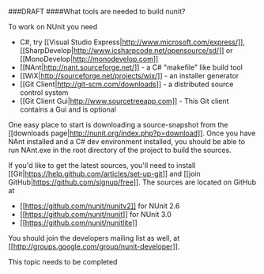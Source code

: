 ###DRAFT
####What tools are needed to build nunit?

To work on NUnit you need
  * C#, try [[Visual Studio Express|http://www.microsoft.com/express/]], [[SharpDevelop|http://www.icsharpcode.net/opensource/sd/]] or [[MonoDevelop|http://monodevelop.com]]
  * [[NAnt|http://nant.sourceforge.net/]] - a C# "makefile" like build tool
  * [[WiX|http://sourceforge.net/projects/wix/]] - an installer generator
  * [[Git Client|http://git-scm.com/downloads]] - a distributed source control system
  * [[Git Client Gui|http://www.sourcetreeapp.com]] - This Git client contains a Gui and is optional

One easy place to start is downloading a source-snapshot from the [[downloads page|http://nunit.org/index.php?p=download]]. Once you have NAnt installed and a C# dev environment installed, you should be able to run NAnt.exe in the root directory of the project to build the sources. 

If you'd like to get the latest sources, you'll need to install [[Git|https://help.github.com/articles/set-up-git]] and [[join GitHub|https://github.com/signup/free]]. The sources are located on GitHub at

  * [[https://github.com/nunit/nunitv2]] for NUnit 2.6
  * [[https://github.com/nunit/nunit]] for NUnit 3.0
  * [[https://github.com/nunit/nunitlite]]

You should join the developers mailing list as well, at [[http://groups.google.com/group/nunit-developer]]. 

<note>
This topic needs to be completed
</note>